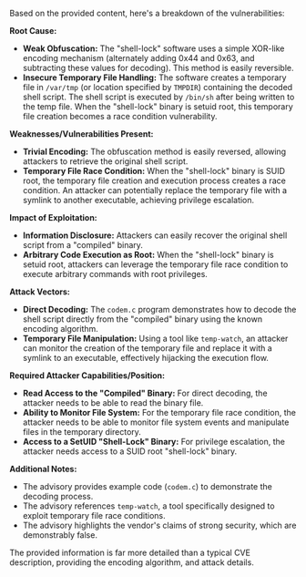 Based on the provided content, here's a breakdown of the vulnerabilities:

**Root Cause:**

*   **Weak Obfuscation:** The "shell-lock" software uses a simple XOR-like encoding mechanism (alternately adding 0x44 and 0x63, and subtracting these values for decoding). This method is easily reversible.
*   **Insecure Temporary File Handling:** The software creates a temporary file in `/var/tmp` (or location specified by `TMPDIR`) containing the decoded shell script. The shell script is executed by `/bin/sh` after being written to the temp file. When the "shell-lock" binary is setuid root, this temporary file creation becomes a race condition vulnerability.

**Weaknesses/Vulnerabilities Present:**

*   **Trivial Encoding:** The obfuscation method is easily reversed, allowing attackers to retrieve the original shell script.
*   **Temporary File Race Condition:** When the "shell-lock" binary is SUID root, the temporary file creation and execution process creates a race condition. An attacker can potentially replace the temporary file with a symlink to another executable, achieving privilege escalation.

**Impact of Exploitation:**

*   **Information Disclosure:** Attackers can easily recover the original shell script from a "compiled" binary.
*   **Arbitrary Code Execution as Root:** When the "shell-lock" binary is setuid root, attackers can leverage the temporary file race condition to execute arbitrary commands with root privileges.

**Attack Vectors:**

*   **Direct Decoding:** The `codem.c` program demonstrates how to decode the shell script directly from the "compiled" binary using the known encoding algorithm.
*   **Temporary File Manipulation:** Using a tool like `temp-watch`, an attacker can monitor the creation of the temporary file and replace it with a symlink to an executable, effectively hijacking the execution flow.

**Required Attacker Capabilities/Position:**

*   **Read Access to the "Compiled" Binary:** For direct decoding, the attacker needs to be able to read the binary file.
*   **Ability to Monitor File System:** For the temporary file race condition, the attacker needs to be able to monitor file system events and manipulate files in the temporary directory.
*   **Access to a SetUID "Shell-Lock" Binary:** For privilege escalation, the attacker needs access to a SUID root "shell-lock" binary.

**Additional Notes:**

*   The advisory provides example code (`codem.c`) to demonstrate the decoding process.
*   The advisory references `temp-watch`, a tool specifically designed to exploit temporary file race conditions.
*   The advisory highlights the vendor's claims of strong security, which are demonstrably false.

The provided information is far more detailed than a typical CVE description, providing the encoding algorithm, and attack details.